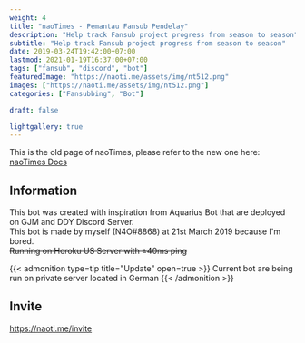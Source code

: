 ```yaml
---
weight: 4
title: "naoTimes - Pemantau Fansub Pendelay"
description: "Help track Fansub project progress from season to season"
subtitle: "Help track Fansub project progress from season to season"
date: 2019-03-24T19:42:00+07:00
lastmod: 2021-01-19T16:37:00+07:00
tags: ["fansub", "discord", "bot"]
featuredImage: "https://naoti.me/assets/img/nt512.png"
images: ["https://naoti.me/assets/img/nt512.png"]
categories: ["Fansubbing", "Bot"]

draft: false

lightgallery: true
---
```


This is the old page of naoTimes, please refer to the new one here: [naoTimes Docs](https://naoti.me)

<!--more-->

## Information
This bot was created with inspiration from Aquarius Bot that are deployed on GJM and DDY Discord Server.<br>
This bot is made by myself (N4O#8868) at 21st March 2019 because I'm bored.<br>
~~Running on Heroku US Server with ±40ms ping~~

{{< admonition type=tip title="Update" open=true >}}
Current bot are being run on private server located in German
{{< /admonition >}}

## Invite

https://naoti.me/invite